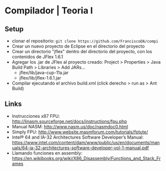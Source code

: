 # Compilador | Teoria I

## Setup
 * clonar el repositorio:
`git clone https://github.com/FranciscoDA/compi`
 * Crear un nuevo proyecto de Eclipse en el directorio del proyecto
 * Crear un directorio "jflex" dentro del directorio del proyecto, con los contenidos de JFlex 1.6.1
 * Agregar los .jar de JFlex al proyecto creado: Project > Properties > Java Build Path > Libraries > Add JARs...
   * jflex/lib/java-cup-11a.jar
   * jflex/lib/jflex-1.6.1.jar
 * Compilar ejecutando el archivo build.xml (click derecho > run as > Ant Build)

## Links

 * Instrucciones x87 FPU: http://linasm.sourceforge.net/docs/instructions/fpu.php
 * Manual NASM: http://www.nasm.us/doc/nasmdoc0.html
 * Simply FPU: http://www.website.masmforum.com/tutorials/fptute/
 * Intel® 64 and IA-32 Architectures Software Developer’s Manual: https://www.intel.com/content/dam/www/public/us/en/documents/manuals/64-ia-32-architectures-software-developer-vol-1-manual.pdf
 * Llamando funciones en assembly: https://en.wikibooks.org/wiki/X86_Disassembly/Functions_and_Stack_Frames
